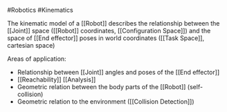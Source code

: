 
#Robotics #Kinematics 

The kinematic model of a [[Robot]] describes the relationship between the [[Joint]] space ([[Robot]] coordinates, [[Configuration Space]]) and the space of [[End effector]] poses in world coordinates ([[Task Space]], cartesian space)

Areas of application:
- Relationship between [[Joint]] angles and poses of the [[End effector]]
- [[Reachability]] [[Analysis]]
- Geometric relation between the body parts of the [[Robot]] (self-collision)
- Geometric relation to the environment ([[Collision Detection]])